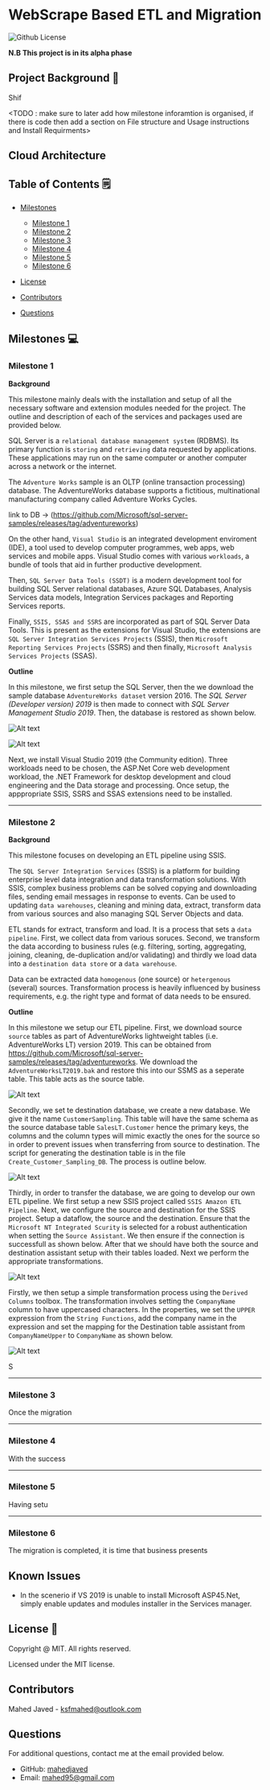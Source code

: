 # WebScrape Based ETL and Migration
  ![Github License](https://img.shields.io/badge/license-MIT-yellowgreen.svg)

  **N.B This project is in its alpha phase**


  ## Project Background 📝

Shif

<TODO : make sure to later add how milestone inforamtion is organised, if there is code then add a section on File structure and Usage instructions and Install Requirments>


## Cloud Architecture

<Add architecture here>

  ## Table of Contents 🗒

  * [Milestones](#milestones-💻)

    * [Milestone 1](#milestone-1)
    * [Milestone 2](#milestone-2)
    * [Milestone 3](#milestone-3)
    * [Milestone 4](#milestone-4)
    * [Milestone 5](#milestone-5)
    * [Milestone 6](#milestone-6)

  * [License](#license-📛)
  
  * [Contributors](#contributors-😃)

  * [Questions](#questions)
  ## Milestones  💻

 ### Milestone 1
 
**Background** 

This milestone mainly deals with the installation and setup of all the necessary software and extension modules needed for the project. The outline and description of each of the services and packages used are provided below.

SQL Server is a `relational database management system` (RDBMS). Its primary function is `storing` and `retrieving` data requested by applications. These applications may run on the same computer or another computer across a network or the internet. 

The `Adventure Works` sample is an OLTP (online transaction processing) database. The AdventureWorks database supports a fictitious, multinational manufacturing company called Adventure Works Cycles.

link to DB -> (https://github.com/Microsoft/sql-server-samples/releases/tag/adventureworks)

On the other hand, `Visual Studio` is an integrated development enviroment (IDE), a tool used to develop computer programmes, web apps, web services and mobile apps. Visual Studio comes with various `workloads`, a bundle of tools that aid in further productive development.

Then, `SQL Server Data Tools (SSDT)` is a modern development tool for building SQL Server relational databases, Azure SQL Databases, Analysis Services data models, Integration Services packages and Reporting Services reports.

Finally, `SSIS, SSAS and SSRS` are incorporated as part of SQL Server Data Tools. This is present as the extensions for Visual Studio, the extensions are `SQL Server Integration Services Projects` (SSIS), then `Microsoft Reporting Services Projects` (SSRS) and then finally, `Microsoft Analysis Services Projects` (SSAS).

**Outline** 

In this milestone, we first setup the SQL Server, then the we download the sample database `AdventureWorks dataset` version 2016. The *SQL Server (Developer version) 2019*  is then made to connect with *SQL Server Management Studio 2019*. Then, the database is restored as shown below.

![Alt text](<Screenshot 2023-12-18 at 21.16.57.png>)

![Alt text](<Screenshot 2023-12-18 at 21.20.37.png>)

Next, we install Visual Studio 2019 (the Community edition). Three workloads need to be chosen, the ASP.Net Core web development workload, the .NET Framework for desktop development and cloud engineering and the Data storage and processing. Once setup, the apppropriate SSIS, SSRS and SSAS extensions need to be installed.

---

 ### Milestone 2
 
**Background** 

This milestone focuses on developing an ETL pipeline using SSIS.

The `SQL Server Integration Services` (SSIS) is a platform for building enterprise level data integration and data transformation solutions. With SSIS, complex business problems can be solved copying and downloading files, sending email messages in response to events. Can be used to updating `data warehouses`, cleaning and mining data, extract, transform data from various sources and also managing SQL Server Objects and data.

ETL stands for extract, transform and load. It is a process that sets a `data pipeline`. First, we collect data from various soruces. Second, we transform the data according to business rules (e.g. filtering, sorting, aggregating, joining, cleaning, de-duplication and/or validating) and thirdly we load data into a `destination data store` or a `data warehouse`. 

Data can be extracted data `homogenous` (one source) or `hetergenous` (several) sources. Transformation process is heavily influenced by business requirements, e.g. the right type and format of data needs to be ensured.

**Outline** 

In this milestone we setup our ETL pipeline. First, we download source `source` tables as part of AdventureWorks lightweight tables (i.e. AdventureWorks LT) version 2019. This can be obtained from https://github.com/Microsoft/sql-server-samples/releases/tag/adventureworks. We download the `AdventureWorksLT2019.bak` and restore this into our SSMS as a seperate table. This table acts as the source table.

![Alt text](<Screenshot 2023-12-19 at 12.08.49.png>)

Secondly, we set te destination database, we create a new database. We give it the name `CustomerSampling`. This table will have the same schema as the source database table `SalesLT.Customer` hence the primary keys, the columns and the column types will mimic exactly the ones for the source so in order to prevent issues when transferring from source to destination. The script for generating the destination table is in the file `Create_Customer_Sampling_DB`. The process is outline below.

![Alt text](create_destination_table.png)

Thirdly, in order to transfer the database, we are going to develop our own ETL pipeline. We first setup a new SSIS project called `SSIS Amazon ETL Pipeline`. Next, we configure the source and destination for the SSIS project. Setup a dataflow, the source and the destination. Ensure that the `Microsoft NT Integrated Scurity` is selected for a robust authentication when setting the `Source Assistant`. We then ensure if the connection is successfull as shown below. After that we should have both the source and destination assistant setup with their tables loaded. Next we perform the appropriate transformations.

![Alt text](image.png)

Firstly, we then setup a simple transformation process using the `Derived Columns` toolbox. The transformation involves setting the `CompanyName` column to have uppercased characters. In the properties, we set the `UPPER` expression from the `String Functions`, add the company name in the expression and set the mapping for the Destination table assistant from `CompanyNameUpper` to `CompanyName` as shown below.
 
![Alt text](image-1.png)

S
<!-- Extracting data from the table Customer in the source database AdventureWorksLT2016

We will Manipulate and uppercase the  Customer.CompanyName
Will will then Load data into table Customer in the destination database
that will be called CustomerSampling
(Both the source and destination database will be on the same
SQL Server in this course. But  in an enterprise environment
they most likely will be on different SQL Servers. )
I will show you how to install the source database and create the destination database. -->




---

 ### Milestone 3

Once the migration 

---

### Milestone 4

With the success 

---

### Milestone 5

Having setu


---

### Milestone 6

The migration is completed, it is time that business presents 



## Known Issues

* In the scenerio if VS 2019 is unable to install Microsoft ASP45.Net, simply enable updates and modules installer in the Services manager.

## License 📛 

Copyright @ MIT. All rights reserved.

Licensed under the MIT license.

## Contributors 

Mahed Javed - ksfmahed@outlook.com

## Questions

For additional questions, contact me at the email provided below. 

- GitHub: [mahedjaved](https://github.com/mahedjaved/)
- Email:  mahed95@gmail.com